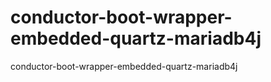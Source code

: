 # conductor-boot-wrapper-embedded-quartz-mariadb4j
conductor-boot-wrapper-embedded-quartz-mariadb4j
